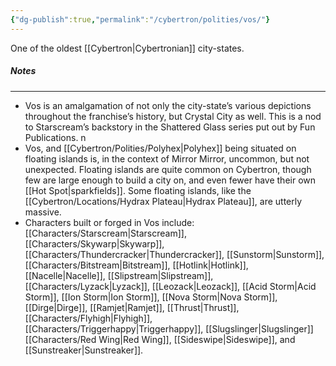 ```yaml
---
{"dg-publish":true,"permalink":"/cybertron/polities/vos/"}
---
```

  
One of the oldest [[Cybertron\|Cybertronian]] city-states.
##### Notes
--- 
- Vos is an amalgamation of not only the city-state’s various depictions throughout the franchise’s history, but Crystal City as well. This is a nod to Starscream’s backstory in the Shattered Glass series put out by Fun Publications. n 
- Vos, and [[Cybertron/Polities/Polyhex\|Polyhex]] being situated on floating islands is, in the context of Mirror Mirror, uncommon, but not unexpected. Floating islands are quite common on Cybertron, though few are large enough to build a city on, and even fewer have their own [[Hot Spot\|sparkfields]]. Some floating islands, like the [[Cybertron/Locations/Hydrax Plateau\|Hydrax Plateau]], are utterly massive. 
- Characters built or forged in Vos include: [[Characters/Starscream\|Starscream]], [[Characters/Skywarp\|Skywarp]], [[Characters/Thundercracker\|Thundercracker]], [[Sunstorm\|Sunstorm]], [[Characters/Bitstream\|Bitstream]], [[Hotlink\|Hotlink]], [[Nacelle\|Nacelle]], [[Slipstream\|Slipstream]], [[Characters/Lyzack\|Lyzack]], [[Leozack\|Leozack]], [[Acid Storm\|Acid Storm]], [[Ion Storm\|Ion Storm]], [[Nova Storm\|Nova Storm]], [[Dirge\|Dirge]], [[Ramjet\|Ramjet]], [[Thrust\|Thrust]], [[Characters/Flyhigh\|Flyhigh]], [[Characters/Triggerhappy\|Triggerhappy]], [[Slugslinger\|Slugslinger]] [[Characters/Red Wing\|Red Wing]], [[Sideswipe\|Sideswipe]], and [[Sunstreaker\|Sunstreaker]].